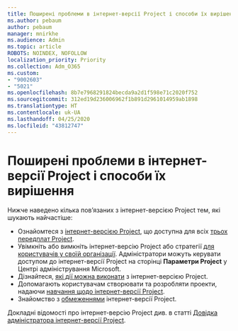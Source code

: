 ```yaml
---
title: Поширені проблеми в інтернет-версії Project і способи їх вирішення
ms.author: pebaum
author: pebaum
manager: mnirkhe
ms.audience: Admin
ms.topic: article
ROBOTS: NOINDEX, NOFOLLOW
localization_priority: Priority
ms.collection: Adm_O365
ms.custom:
- "9002603"
- "5021"
ms.openlocfilehash: 8b7e7968291824becda9a2d1f598e71c2020f752
ms.sourcegitcommit: 312ed19d236006962f1b891d2961014959ab1898
ms.translationtype: HT
ms.contentlocale: uk-UA
ms.lasthandoff: 04/25/2020
ms.locfileid: "43812747"
---
```

# <a name="project-for-the-web-common-issues-and-resolutions"></a>Поширені проблеми в інтернет-версії Project і способи їх вирішення

Нижче наведено кілька пов’язаних з інтернет-версією Project тем, які шукають найчастіше:

- Ознайомтеся з [інтернет-версією Project](https://support.microsoft.com/uk-UA/office/what-is-project-for-the-web-c19b2421-3c9d-4037-97c6-f66b6e1d2eb5), що доступна для всіх [трьох передплат Project](https://products.office.com/project/compare-microsoft-project-management-software).
- Увімкніть або вимкніть інтернет-версію Project або стратегії [для користувачів у своїй організації](https://docs.microsoft.com/project-for-the-web/turn-project-for-the-web-off). Адміністратори можуть керувати доступом до інтернет-версії Project на сторінці **Параметри Project** у Центрі адміністрування Microsoft.
- Дізнайтеся, [які дії можна виконати](https://support.office.com/article/what-can-you-do-with-project-for-the-web-b30f5442-be5f-43d2-9072-c95bff778ea1) з інтернет-версією Project.
- Допомагають користувачам створювати та розробляти проекти, надаючи [навчання щодо інтернет-версії Project](https://support.office.com/article/get-started-with-project-for-the-web-50bf3e29-0f0d-4b7a-9d2c-7c78389b67ad).
- Знайомство з [обмеженнями](https://docs.microsoft.com/project-for-the-web/project-for-the-web-limits-and-boundaries) інтернет-версії Project.

Докладні відомості про інтернет-версію Project див. в статті [Довідка адміністратора інтернет-версії Project](https://docs.microsoft.com/project-for-the-web/projectforweb-admin-home).

